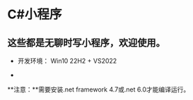 # C#小程序

## 这些都是无聊时写小程序，欢迎使用。

- 开发环境： Win10 22H2 + VS2022

- 

**注意：**需要安装.net framework 4.7或.net 6.0才能编译运行。


